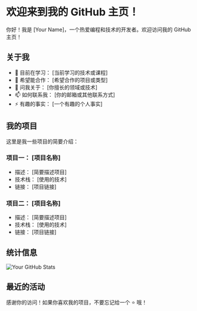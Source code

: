 # 欢迎来到我的 GitHub 主页！

你好！我是 [Your Name]，一个热爱编程和技术的开发者。欢迎访问我的 GitHub 主页！

## 关于我

- 🌱 目前在学习： [当前学习的技术或课程]
- 👯 希望能合作： [希望合作的项目或类型]
- 💬 问我关于： [你擅长的领域或技术]
- 📫 如何联系我： [你的邮箱或其他联系方式]
- ⚡ 有趣的事实： [一个有趣的个人事实]

## 我的项目

这里是我一些项目的简要介绍：

### 项目一： [项目名称]

- 描述： [简要描述项目]
- 技术栈： [使用的技术]
- 链接： [项目链接]

### 项目二： [项目名称]

- 描述： [简要描述项目]
- 技术栈： [使用的技术]
- 链接： [项目链接]

## 统计信息

![Your GitHub Stats](https://github-readme-stats.vercel.app/api?username=MyNameIsZsl&show_icons=true)

## 最近的活动

<!--START_SECTION:activity-->
<!--END_SECTION:activity-->

感谢你的访问！如果你喜欢我的项目，不要忘记给一个 ⭐️ 哦！
